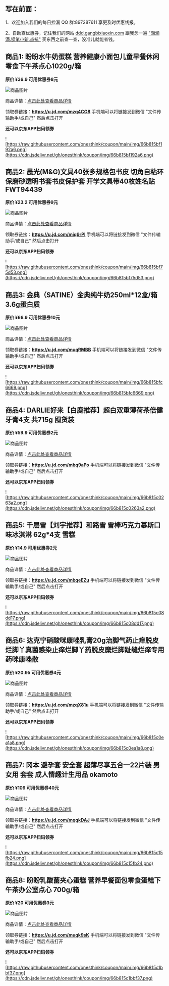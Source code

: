 ## 写在前面：

1、欢迎加入我们的每日捡漏 QQ 群:897287611 享更及时优惠线报。

2、自助查优惠券，记住我们的网站 [ddd.gangbixiaoxin.com](https://ddd.gangbixiaoxin.com) 跟我念一遍 ["滴滴滴.钢笔小新.点抗"](https://ddd.gangbixiaoxin.com) 买东西之前查一查，没准儿就能省钱。

## 商品1: 盼盼水牛奶蛋糕 营养健康小面包儿童早餐休闲零食下午茶点心1020g/箱

**原价 ¥36.9 可用优惠券8元**

![商品图片](http://img14.360buyimg.com/n1/jfs/t1/76388/19/25900/200327/66b3156fF45d9f4c0/53216e8a22f5ceab.jpg)

商品详情：[点击此处查看商品详情](https://union-click.jd.com/jdc?e=1003156031&amp;p=JF8BAacJK1olXwICVVZdCU0VAV8IGloUWgAEV11fDEMnRzBQRQQlBENHFRxWFlVMWzBeTA9KQl1XSwwDVFVPRjtUBAJQAVsMFgQZBC1vVTJuQR5BKn0LAjgbDjRQfjd1cxtiH2gAJDwFcCNqCjtUQgRGBQJ4HQZKSEdjeh9tbChqHHFdLD0qQThIexpvbDlPNQRhHFcNahF_RwxDYCh3XHZJIzxVcS9kY21-eVNmP18CFSoCWixsYAxWbzJ9P3FhKx8pCTxKVhZWQSxnB2V1CV9JCzxvehttbwJAAXF7MDwqQUtAM20BHVlwVGFbNjdHUTdeWxJheD1tJnYOWG5cOEgWA2gBHVwTVAMyZF5dOAl5Qi5dWVgUXQEyVW5dDkgVAWoJGFoQWgYKZF5VD3vArtfdkerA1b_WytaKsezCitPchdMlbTYBZF5cCUkXB2gJGVslbQYBZF1tViUWUGpfElMTDWhfHwAbAB0QWgEKG1IdVQIFVm5fCUoVAV84Kz1tC1tkDhsJfzAeVQlOHSRSIF5_PB4qSiUVcw1QYzNoVFJeDQEOUE9tSjc4G2s)

领取券链接：**https://u.jd.com/mzq4CO8** 手机端可以将链接发到微信 "文件传输助手/或自己" 然后点击打开

**还可以京东APP扫码领券**

![https://raw.githubusercontent.com/onesthink/coupon/main/img/66b815bf192a6.png](https://cdn.jsdelivr.net/gh/onesthink/coupon/img/66b815bf192a6.png)

## 商品2: 晨光(M&amp;G)文具40张多规格包书皮 切角自粘环保磨砂透明书套书皮保护套 开学文具带40枚姓名贴FWT94439

**原价 ¥23.2 可用优惠券9元**

![商品图片](http://img14.360buyimg.com/n1/jfs/t1/76940/6/26665/205323/66b45afcFf304553d/8c430978e915f36a.jpg)

商品详情：[点击此处查看商品详情](https://union-click.jd.com/jdc?e=1003156031&amp;p=JF8BAaQJK1olXwICVVhfCkwTAV8KGVIWVQ8DZBoCUBVIMzZNXhpXVhgcDwYCXhxDXHBTTkRHA1ocDBsJVFRORjNVFRlPGQphBAQAVTZEQTJ6SAEULm4CXS0nbUxfagxmGSV0J1Z2IzY8fxxAYG5KeV9DSkYOIAEhWzxOSjN8fyxzPgdAQF0qajl8fwwJWVJxNH1hIDoDAS5udBNoRi8dP39lKCopSkxgejVtbCl2GnEAJD4kayhWdAZ0QzNKOXV1DCY6ajxRWQoJbzliPnVeIFw9WD9kaC5wa08XKBIAIW5bCAtrYydyGD5nP1oGCxkWUz58AhpoF1clXDYBVV5aAU0QBWYNK2sVXTZUOl5cCUoWAm8IHlklXDYCUl1fCkkfC2sJG18QbQYKU26KpfPCid7dk-LBw47V7fmIgffDnec4K2sWbQYDVVxdDEwWAW84K1sWbQUyCjBcW0MXAG5aHTVIFlhEVhUYQyUVA2cMElwQXDYAVV9fCnsnMwxYQQZIIFVACSwOUkpka28BaCFwWk5rNzBfdiptUxt_czpiClFhVRw_DB0nA18)

领取券链接：**https://u.jd.com/miq9rPI** 手机端可以将链接发到微信 "文件传输助手/或自己" 然后点击打开

**还可以京东APP扫码领券**

![https://raw.githubusercontent.com/onesthink/coupon/main/img/66b815bf75d53.png](https://cdn.jsdelivr.net/gh/onesthink/coupon/img/66b815bf75d53.png)

## 商品3: 金典（SATINE）金典纯牛奶250ml*12盒/箱 3.6g蛋白质

**原价 ¥66.9 可用优惠券10元**

![商品图片](http://img14.360buyimg.com/n1/jfs/t1/58182/16/25498/252823/66aaf6e3F9e15cb72/35f0133f5e40e242.jpg)

商品详情：[点击此处查看商品详情](https://union-click.jd.com/jdc?e=1003156031&amp;p=JF8BAdQJK1olXwICV1ZcCkwSAl8IHFIWVQ4CU15ZAHtTXDdWRGtMGENDFlVDFhBPXDlfTwQKBlMdBgABFhNSVzMXQh5JAAhADhpRcRZAZDt1awhBFkFVEAMdXzZwS2pxSAZyMwRrJhYAaB9NfyhURz1UJW9yPEkdBD9uazx_QhJKKX9qNio-QRxwegx3eFpTWGNdIyE-VS8SZydvZyxhCw9nCzk0aC9RF2x_fgRmIn92NFs-YTNPdAx3XCwXD2N1HSUdcD58dQ1Sb11xFA5fAS42TStuVQxoQiRLKn9UMj0UdwthejpxYihiAXFaIDkqbChXdxZefCxMJQFhMCo_fzgXRxhxSQhhLn1BLC5JCj4DARo4ZC9LVWVeBwM_aDlUYzNXTFljJwALJFJROEonAG4IHFITWgALUW5tCEsnQgEIG18UVQcyVW5dDkgVAWoJGFocXgcGZF5VD3vArtfdkerA1b_WytaKsezCitPchdMlbTYBZF5cCUkXB2gJGVslbQYBZF1tViUWUGkLT1NACGhfHwAbABNfUwEKGFoSWAcDXG5fCUoVAV84KyJICmFWKS4OXABQVCtVWwxoOk4HLQ0AbyUVah1ARjtBB3pFCAI7STN-cwc4G2s)

领取券链接：**https://u.jd.com/muqRMBB** 手机端可以将链接发到微信 "文件传输助手/或自己" 然后点击打开

**还可以京东APP扫码领券**

![https://raw.githubusercontent.com/onesthink/coupon/main/img/66b815bfc6669.png](https://cdn.jsdelivr.net/gh/onesthink/coupon/img/66b815bfc6669.png)

## 商品4: DARLIE好来【白鹿推荐】超白双重薄荷茶倍健牙膏4支 共715g 囤货装

**原价 ¥59.9 可用优惠券2元**

![商品图片](http://img14.360buyimg.com/n1/jfs/t1/47452/37/25411/153159/66b6ed61F5bdafe24/33a180314015e3b0.jpg)

商品详情：[点击此处查看商品详情](https://union-click.jd.com/jdc?e=1003156031&amp;p=JF8BAacJK1olXwICV1peCk0WBl8IGloUXQUGUVpdC0snRzBQRQQlBENHFRxWFlVMWzBeTA9KQl1XSwwDVFVPRjtUBAJQAVsMFgQZBCxgAGhpaBoWPkYAVxsqDTVPdTlvbjxJHGgAIygLfw9eSjFVQA5AJ38KLVtKSEdjeh9tbCh2H3F7NDgqax5QexpvaDlMXAR1HFc7ahFrRxhTYC13XHpJNBZVcS9jY21-eVJ1P19xEyoFaC1sYAxWbzJ9NHFhJxkpfDxKVhZJWDlgHHthCT0BcDJjYRtrGx5iNG5SIwcuX3tcYW12ThJ9DmRXBF49TglcehlKGz5lUQoyVW5eCUsQCmkPHVIQbTYCVG4OZh5HQDJQT0dJB0MyVW5dDkgVAWoJGFodWg4DZF5VD3vArtfdkerA1b_WytaKsezCitPchdMlbTYBZF5cCUkXB2gJGVslbQYBZF1tViUWUGpfEggXCmhfHwAbABEVBQEKG1IdVQIGVW5fCUoVAV84KzxiXgFjJx9eawsVACp_HiVNK1BlITkBSSUVdBlebB9cFFhfDwsIcjIfemo4G2s)

领取券链接：**https://u.jd.com/mbq9aPo** 手机端可以将链接发到微信 "文件传输助手/或自己" 然后点击打开

**还可以京东APP扫码领券**

![https://raw.githubusercontent.com/onesthink/coupon/main/img/66b815c0263a2.png](https://cdn.jsdelivr.net/gh/onesthink/coupon/img/66b815c0263a2.png)

## 商品5: 千层雪【刘宇推荐】和路雪 雪棒巧克力慕斯口味冰淇淋 62g*4支 雪糕

**原价 ¥14.9 可用优惠券2元**

![商品图片](http://img14.360buyimg.com/n1/jfs/t1/241845/6/14665/183495/66aa10d5F58c8605a/13c7d143869f2e0a.jpg)

商品详情：[点击此处查看商品详情](https://union-click.jd.com/jdc?e=1003156031&amp;p=JF8BAagJK1olXwICVl1UAU4TB18IGloUVAcFUFlYDUsnRzBQRQQlBENHFRxWFlVMWzBeTA9KQl1XSwwDVFVPRjtUBAJQAVsMFgQZBA1udRpjElprFVJxIiBUVRJ8UGZOfRppJmgABBxUcQJtZi9zY1gRBF1RAlpKSEdjeh9tbCgVGXEAMDkpezxQexpvYjlMPQRiHFc9ahF3RxttYzJ3FH5JIxZUbS9jd21_eVNmP19XECoCYCJsYAxWbzJxDnJLPwAqbDxKVhZJWDlwA2Z1VQABcDJjZhtReBhhJG5gIC0IX3sUQmYJASNUHmMHNjUIFjFOa2dzSVt1UQoyVW5eCUsQCmkPHVIQbTYCVG4fZg1HXjIIGFkQXwYHZF9tCE0UAW0NGlgVXQ4AV25dAEwn1MKwztGkiI67gMDV3_Kw1ua0z8WdbTYyV25dCUoVA2sPGlkVbTYCV25eOBV5AjwOGVsQWgVsCRUDTkNKRi1mGVsRWAIDXFttCkoWAW04K2tTJHB3P1dcdgNDcBl2EgZMNlULEjgcdDB5AT9KEiJcJ2NCLyZeDBJMUDkMK1sl)

领取券链接：**https://u.jd.com/mbqeEZu** 手机端可以将链接发到微信 "文件传输助手/或自己" 然后点击打开

**还可以京东APP扫码领券**

![https://raw.githubusercontent.com/onesthink/coupon/main/img/66b815c08dd17.png](https://cdn.jsdelivr.net/gh/onesthink/coupon/img/66b815c08dd17.png)

## 商品6: 达克宁硝酸咪康唑乳膏20g治脚气药止痒脱皮烂脚丫真菌感染止痒烂脚丫药脱皮糜烂脚趾缝烂痒专用药咪康唑散

**原价 ¥20.95 可用优惠券4元**

![商品图片](http://img14.360buyimg.com/n1/jfs/t1/39189/25/28565/106141/66b5bf58Fecfbb50c/a3067ddab14d0b89.jpg)

商品详情：[点击此处查看商品详情](https://union-click.jd.com/jdc?e=1003156031&amp;p=JF8BAakJK1olXwIDXFZZAEsSA18IGloUXAMKVFpUCEgnRzBQRQQlBENHFRxWFlVMWzBeTA9KQl1XSwwDVFVPRjtUBAJQAVsMFgQZBEh_egdIcC8cWVpVLS05TRtBAgx2bi9LAmgABwE-YC9WcA5vZgsXXntLFVlKSEdjeh9tbChyHXB7IDgkeyhVexpvbDlMNQR2JlYkahJ3RxtTYC13FG5JNzxUby9kY21-aVJFP199FCkVdC1sYAxWbzJxDXFxMx8pUjxKVhZJWjtdImNhM1cdcDJjYRtrZBlhJHpiIBcmX3tpfwZYXjBCKGNUCCQfdR1lYTsNGDlDUQoyVW5eCUsQCmkPHVIQbTYCVG4OZhdJRrupvY6c7dKm7G5cOEsRAG0KHloWXQMFU1ttCEMQM7ilo46f7NOK7YrDgJyupLqBp4-L1TYyZF1tCEoWAW8MHFoXXTYyVF1tC3tJbW5bHVkVWAEKOgMWVg0fXCZJdVkVWQQAV1heOEkWAm0KK2slXm57PB42fEITXzhxaD9QDVADNyAofBVIbW1bRDh9OUdxNTkgWEkUfiZJHGsVbQ)

领取券链接：**https://u.jd.com/mzqX81u** 手机端可以将链接发到微信 "文件传输助手/或自己" 然后点击打开

**还可以京东APP扫码领券**

![https://raw.githubusercontent.com/onesthink/coupon/main/img/66b815c0ea1a8.png](https://cdn.jsdelivr.net/gh/onesthink/coupon/img/66b815c0ea1a8.png)

## 商品7: 冈本 避孕套 安全套 超薄尽享五合一22片装 男女用 套套 成人情趣计生用品 okamoto

**原价 ¥109 可用优惠券40元**

![商品图片](http://img14.360buyimg.com/n1/jfs/t1/222386/7/33037/81438/665eb6a4F4b6df9c3/5748cc251e9d33c0.png)

商品详情：[点击此处查看商品详情](https://union-click.jd.com/jdc?e=1003156031&amp;p=JF8BAacJK1olXwICVl5UCkkfBV8IGloUXgUHUVZZDEMnRzBQRQQlBENHFRxWFlVMWzBeTA9KQl1XSwwDVFVPRjtUBAJQAVsMFgQZBCxgAGhpaBoWPkYAVxsGbA5HdTlvHyMVJ2gAIygLfw9eSjFVQA5AXwVBAltKSEdjeh9tbChAH3FrNA4pazhIexpsfzlMIQRhHFYrahIWRxttYz53FGJJNzxUbi9ka21-aVNsP1xxECkkeCxsYAxWbzJDOn9hMxspfDxKVhZWQSxNJlVmDiZVcDJjYRtrYB5hJFRrIz0mX3tTVClvGw5oBmMDAAlaDjxWVhhTXi1DUQoyVW5eCUsQCmkPHVIQbTYCVG4LZksWAm4JGlsQWg4yVW5dDkgVAWoJGFscVAcFZF5VD3vArtfdkerA1b_WytaKsezCitPchdMlbTYBZF5cCUkXB2gJGVslbQYBZF1tViUWUGkKG1hBWWhfHwAbAAgSRgEKG18XVQACVG5fCUoVAV84KzxiXgFjJx9eawsVACpTfx5FK1BlUCZdciUVdBlebB9cFFhfDwsICkhUVWo4G2s)

领取券链接：**https://u.jd.com/mqqkDAJ** 手机端可以将链接发到微信 "文件传输助手/或自己" 然后点击打开

**还可以京东APP扫码领券**

![https://raw.githubusercontent.com/onesthink/coupon/main/img/66b815c15fb24.png](https://cdn.jsdelivr.net/gh/onesthink/coupon/img/66b815c15fb24.png)

## 商品8: 盼盼乳酸菌夹心蛋糕 营养早餐面包零食蛋糕下午茶办公室点心 700g/箱

**原价 ¥20 可用优惠券3元**

![商品图片](http://img14.360buyimg.com/n1/jfs/t1/236786/3/12540/190171/66a8a926F9bd0019a/d91c1d2f68feae23.jpg)

商品详情：[点击此处查看商品详情](https://union-click.jd.com/jdc?e=1003156031&amp;p=JF8BAaUJK1olXwICV1tZDEsSC18IGloUVAcBVlxdAUwnRzBQRQQlBENHFRxWFlVMWzBeTA9KQl1XSwwDVFVPRjtUBAJQAVsMFgQZBBwSampuST9tB1B4PT1fej5kXxd7Ey50D2gAEAYlDQlyRQkLeABJFQREBChKSEdjeh9tbCgVGXIAKD4qa0tJexpsfTlMNQR0Nlc_ahJFRxltYzJ3FHZJNAZUbS9ja218aVJ2P1xpED4VfChsYAxWbzJ9P3FbMwIqfDxKVhZJWD1dAHB1CV8VcDJjZhtRTgdiJG5rIy0IX3tBBytoXl0VLmRJLj87WA9CAxp1ZzllUQoyVW5eCUsQCmkPHVIQbTYCVG4fZgpWVi0LGlsSbQcyVFheCkkSAmwLGlgRXjYCXFlt3-av1uW5ztOsiZiKg-f63cKr1_GAK2slXjYCVV9fCE8QAm0IK2sVXjYBZAAzCRgfA28LGQh7AE1cElYfAR15AW8AHV0RWQQyVl9cCkknM19fHjIQO1RmLAQLciJ0AR19aAdtLg53NQwzCg9Pe2pKfh1zXmVZCBZfThthM284)

领取券链接：**https://u.jd.com/muqk9sK** 手机端可以将链接发到微信 "文件传输助手/或自己" 然后点击打开

**还可以京东APP扫码领券**

![https://raw.githubusercontent.com/onesthink/coupon/main/img/66b815c1bbf37.png](https://cdn.jsdelivr.net/gh/onesthink/coupon/img/66b815c1bbf37.png)

